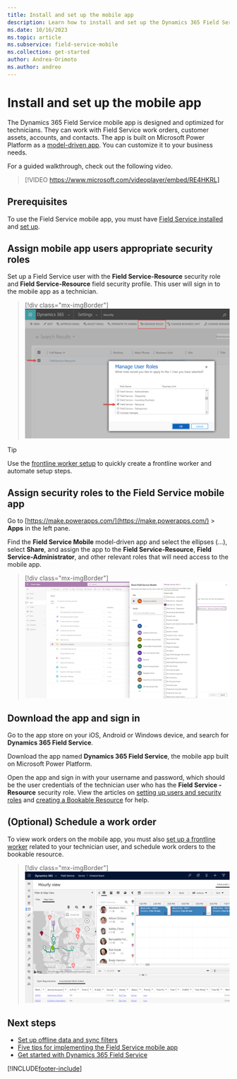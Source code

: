 ```yaml
---
title: Install and set up the mobile app
description: Learn how to install and set up the Dynamics 365 Field Service mobile app.
ms.date: 10/16/2023
ms.topic: article
ms.subservice: field-service-mobile
ms.collection: get-started
author: Andrea-Orimoto
ms.author: andreo
---
```


# Install and set up the mobile app

The Dynamics 365 Field Service mobile app is designed and optimized for technicians. They can work with Field Service work orders, customer assets, accounts, and contacts. The app is built on Microsoft Power Platform as a [model-driven app](/powerapps/maker/model-driven-apps/model-driven-app-overview). You can customize it to your business needs.

For a guided walkthrough, check out the following video.

> [!VIDEO https://www.microsoft.com/videoplayer/embed/RE4HKRL]

## Prerequisites

To use the Field Service mobile app, you must have [Field Service installed](install-field-service.md) and [set up](field-service-get-started.md).

## Assign mobile app users appropriate security roles

Set up a Field Service user with the **Field Service-Resource** security role and **Field Service-Resource** field security profile. This user will sign in to the mobile app as a technician.

> [!div class="mx-imgBorder"]
> ![The Manage User Roles dialog in Dynamics 365.](./media/mobile-2020-resource-security-role.png)

>[!TIP]
> Use the [frontline worker setup](frontline-worker-set-up.md) to quickly create a frontline worker and automate setup steps.

## Assign security roles to the Field Service mobile app

Go to [https://make.powerapps.com/](https://make.powerapps.com/) > **Apps** in the left pane.

Find the **Field Service Mobile** model-driven app and select the ellipses (...), select **Share**, and assign the app to the **Field Service-Resource**, **Field Service-Administrator**, and other relevant roles that will need access to the mobile app.

> [!div class="mx-imgBorder"]
> ![Screenshot of the Dynamics 365 list of apps, showing the Field Service Mobile solution in the list.](./media/mobile-2020-assign-roles-to-app.png)

## Download the app and sign in

Go to the app store on your iOS, Android or Windows device, and search for **Dynamics 365 Field Service**.

Download the app named **Dynamics 365 Field Service**, the mobile app built on Microsoft Power Platform.

Open the app and sign in with your username and password, which should be the user credentials of the technician user who has the **Field Service - Resource** security role. View the articles on [setting up users and security roles](../field-service/view-user-accounts-security-roles.md) and [creating a Bookable Resource](set-up-bookable-resources.md) for help.

## (Optional) Schedule a work order

To view work orders on the mobile app, you must also [set up a frontline worker](frontline-worker-set-up.md) related to your technician user, and schedule work orders to the bookable resource.

> [!div class="mx-imgBorder"]
> ![Screenshot of the schedule board, showing a list of unscheduled work orders.](./media/mobile-2020-scheduled-work-orders.png)

## Next steps

- [Set up offline data and sync filters](mobile-power-app-system-offline.md)
- [Five tips for implementing the Field Service mobile app](https://cloudblogs.microsoft.com/dynamics365/it/2021/04/21/5-tips-for-implementing-the-field-service-dynamics-365-mobile-app/)
- [Get started with Dynamics 365 Field Service](field-service-get-started.md)

[!INCLUDE[footer-include](../includes/footer-banner.md)]

